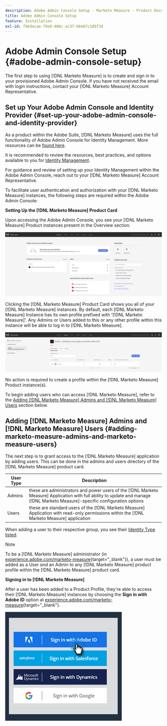 ```yaml
---
description: Adobe Admin Console Setup - Marketo Measure - Product Documentation
title: Adobe Admin Console Setup
feature: Installation
exl-id: f9edacae-79e0-408c-ac37-bbe67c185f2d
---
```

# Adobe Admin Console Setup {#adobe-admin-console-setup}

The first step to using [!DNL Marketo Measure] is to create and sign in to your provisioned Adobe Admin Console. If you have not received the email with login instructions, contact your [!DNL Marketo Measure] Account Representative.

## Set up Your Adobe Admin Console and Identity Provider {#set-up-your-adobe-admin-console-and-identity-provider}

As a product within the Adobe Suite, [!DNL Marketo Measure] uses the full functionality of Adobe Admin Console for Identity Management. More resources can be [found here](https://helpx.adobe.com/enterprise/using/admin-console.html).

It is recommended to review the resources, best practices, and options available to you for [Identity Management](https://helpx.adobe.com/enterprise/using/set-up-identity.html).

For guidance and review of setting up your Identity Management within the Adobe Admin Console, reach out to your [!DNL Marketo Measure] Account Representative.

To facilitate user authentication and authorization with your [!DNL Marketo Measure] instances, the following steps are required within the Adobe Admin Console:

**Setting Up the [!DNL Marketo Measure] Product Card**

Upon accessing the Adobe Admin Console, you see your [!DNL Marketo Measure] Product instances present in the Overview section.

   ![](assets/adobe-admin-console-setup-1.png)

Clicking the [!DNL Marketo Measure] Product Card shows you all of your [!DNL Marketo Measure] instances. By default, each [!DNL Marketo Measure] Instance has its own profile prefixed with '[!DNL Marketo Measure]'. Any Admins or Users added to this or any other profile within this instance will be able to log in to [!DNL Marketo Measure].

   ![](assets/adobe-admin-console-setup-2.png)

No action is required to create a profile within the [!DNL Marketo Measure] Product instance(s).

To begin adding users who can access [!DNL Marketo Measure], refer to the [Adding [!DNL Marketo Measure] Admins and [!DNL Marketo Measure] Users](#adding-marketo-measure-admins-and-marketo-measure-users) section below.

## Adding [!DNL Marketo Measure] Admins and [!DNL Marketo Measure] Users {#adding-marketo-measure-admins-and-marketo-measure-users}

The next step is to grant access to the [!DNL Marketo Measure] application by adding users. This can be done in the admins and users directory of the [!DNL Marketo Measure] product card.

| User Type | Description |
|---|---|
|Admins|these are administrators and power users of the [!DNL Marketo Measure] Application with full ability to update and manage [!DNL Marketo Measure]-specific configuration options|
|Users|these are standard users of the [!DNL Marketo Measure] Application with read-only permissions within the [!DNL Marketo Measure] application|

When adding a user to their respective group, you see their [Identity Type listed](https://helpx.adobe.com/enterprise/using/set-up-identity.html).

>[!NOTE]
>
>To be a [!DNL Marketo Measure] administrator (in [experience.adobe.com/marketo-measure](https://experience.adobe.com/marketo-measure){target="_blank"}), a user must be added as a User _and_ an Admin to any [!DNL Marketo Measure] product profile within the [!DNL Marketo Measure] product card.

**Signing in to [!DNL Marketo Measure]**

After a user has been added to a Product Profile, they're able to access their [!DNL Marketo Measure] instances by choosing the **Sign in with Adobe ID** option at [experience.adobe.com/marketo-measure](https://experience.adobe.com/marketo-measure){target="_blank"}.

   ![](assets/adobe-admin-console-setup-3.png)

